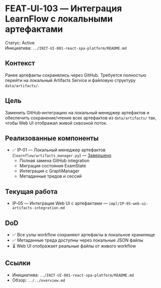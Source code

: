 # FEAT‑UI‑103 — Интеграция LearnFlow с локальными артефактами

Статус: Active  
Инициатива: `../INIT-UI-001-react-spa-platform/README.md`

## Контекст
Ранее артефакты сохранялись через GitHub. Требуется полностью перейти на локальный Artifacts Service и файловую структуру `data/artifacts/`.

## Цель
Заменить GitHub‑интеграцию на локальный менеджер артефактов и обеспечить сохранение/чтение всех артефактов из `data/artifacts/` так, чтобы Web UI отображал живой сквозной поток.

## Реализованные компоненты
- ✅ IP‑01 — Локальный менеджер артефактов (`learnflow/artifacts_manager.py`) — [Завершено](impl/IP-01-post-implementation-summary.md)
  - Полная замена GitHub integration
  - Миграция состояния ExamState  
  - Интеграция с GraphManager
  - Метаданные тредов и сессий

## Текущая работа
- IP‑05 — Интеграция Web UI с артефактами — `impl/IP-05-web-ui-artifacts-integration.md`

## DoD
- ✅ Все узлы workflow сохраняют артефакты в локальное хранилище
- ✅ Метаданные треда доступны через локальные JSON файлы
- ⏳ Web UI отображает реальные файлы от живого workflow

## Ссылки
- Инициатива: `../INIT-UI-001-react-spa-platform/README.md`
- Обзор: `../../overview.md`


